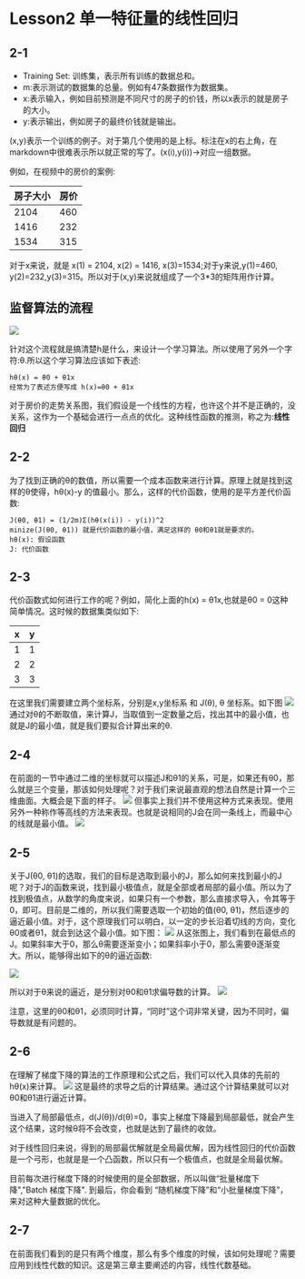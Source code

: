 # Lesson2 单一特征量的线性回归
## 2-1
* Training Set: 训练集，表示所有训练的数据总和。
* m:表示测试的数据集的总量。例如有47条数据作为数据集。
* x:表示输入，例如目前预测是不同尺寸的房子的价钱，所以x表示的就是房子的大小。
* y:表示输出，例如房子的最终价钱就是输出。

(x,y)表示一个训练的例子。对于第几个使用的是上标。标注在x的右上角，在markdown中很难表示所以就正常的写了。(x(i),y(i))->对应一组数据。

例如，在视频中的房价的案例:

| 房子大小 | 房价 |
|---------| ---- |
| 2104 | 460 |
| 1416 | 232 |
| 1534 | 315 |

对于x来说，就是 x(1) = 2104, x(2) = 1416, x(3)=1534;对于y来说,y(1)=460, y(2)=232,y(3)=315。所以对于(x,y)来说就组成了一个3*3的矩阵用作计算。

## 监督算法的流程
![](../../res/quant/linear_regression.png)

针对这个流程就是搞清楚h是什么，来设计一个学习算法。所以使用了另外一个字符:θ.所以这个学习算法应该如下表述:

	hθ(x) = θ0 + θ1x
	经常为了表述方便写成 h(x)=θ0 + θ1x
	
对于房价的走势关系图，我们假设是一个线性的方程，也许这个并不是正确的，没关系，这作为一个基础会进行一点点的优化。这种线性函数的推测，称之为:**线性回归**

## 2-2
为了找到正确的θ的数值，所以需要一个成本函数来进行计算。原理上就是找到这样的θ使得，hθ(x)-y 的值最小。那么，这样的代价函数，使用的是平方差代价函数:

	J(θ0, θ1) = (1/2m)Σ(hθ(x(i)) - y(i))^2
	minize(J(θ0, θ1)) 就是代价函数的最小值，满足这样的 θ0和θ1就是要求的。
	hθ(x): 假设函数
	J: 代价函数
	
## 2-3
代价函数式如何进行工作的呢？例如，简化上面的h(x) = θ1x,也就是θ0 = 0这种简单情况。这时候的数据集类似如下:

| x | y |
|---------| ---- |
| 1 | 1 |
| 2 | 2 |
| 3 | 3 |



在这里我们需要建立两个坐标系，分别是x,y坐标系 和 J(θ), θ 坐标系。如下图
![](../../res/quant/cost_function.png)
通过对θ的不断取值，来计算J，当取值到一定数量之后，找出其中的最小值，也就是J的最小值，就是我们要拟合计算出来的θ.

## 2-4
在前面的一节中通过二维的坐标就可以描述J和θ1的关系，可是，如果还有θ0，那么就是三个变量，那该如何处理呢？对于我们来说最直观的想法自然是计算一个三维曲面。大概会是下面的样子。
![](../../res/quant/3demision.png)
但事实上我们并不使用这种方式来表现。使用另外一种称作等高线的方法来表现。也就是说相同的J会在同一条线上，而最中心的线就是最小值。
![](../../res/quant/high_line.png)

## 2-5
关于J(θ0, θ1)的选取，我们的目标是选取到最小的J，那么如何来找到最小的J呢？对于J的函数来说，找到最小极值点，就是全部或者局部的最小值。所以为了找到极值点，从数学的角度来说，如果只有一个参数，那么直接求导入，令其等于0，即可。目前是二维的，所以我们需要选取一个初始的值(θ0, θ1)，然后逐步的逼近最小值。对于，这个原理我们可以明白，以一定的步长沿着切线的方向，变化θ0或者θ1，就会到达这个最小值。如下图：
![](../../res/quant/gradient.png)
从这张图上，我们看到在最低点的J。如果斜率大于0，那么θ需要逐渐变小；如果斜率小于0，那么需要θ逐渐变大。所以，能够得出如下的θ的逼近函数:

![](../../res/quant/gradient_1.png)

所以对于θ来说的逼近，是分别对θ0和θ1求偏导数的计算。
![](../../res/quant/gradient_2.png)

注意，这里的θ0和θ1，必须同时计算，“同时”这个词非常关键，因为不同时，偏导数就是有问题的。

## 2-6
在理解了梯度下降的算法的工作原理和公式之后，我们可以代入具体的先前的hθ(x)来计算。
![](../../res/quant/h_gradient.png)
这是最终的求导之后的计算结果。通过这个计算结果就可以对θ0和θ1进行逼近计算。

当进入了局部最低点，d(J(θ))/d(θ)=0，事实上梯度下降最到局部最低，就会产生这个结果，这时候θ将不会改变，也就是达到了最终的收敛。

对于线性回归来说，得到的局部最优解就是全局最优解，因为线性回归的代价函数是一个弓形，也就是是一个凸函数，所以只有一个极值点，也就是全局最优解。

目前每次进行梯度下降的时候使用的是全部数据，所以叫做“批量梯度下降","Batch 梯度下降". 到最后，你会看到 “随机梯度下降”和“小批量梯度下降”，来对这种大量数据的优化。

## 2-7
在前面我们看到的是只有两个维度，那么有多个维度的时候，该如何处理呢？需要应用到线性代数的知识。这是第三章主要阐述的内容，线性代数基础。
